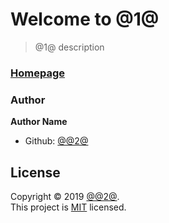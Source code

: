 Welcome to @1@
===

> @1@ description

### [Homepage](https://github.com/@2@/@1@)


### Author
 
**Author Name**

* Github: [@@2@](https://github.com/@2@)

## License

Copyright © 2019 [@@2@](https://github.com/@2@).  
This project is [MIT](https://github.com/@2@/@1@/LICENSE) licensed.

